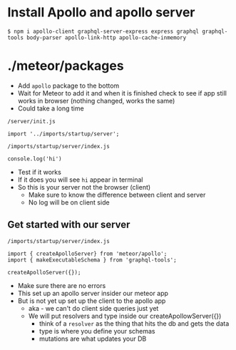 # Install Apollo and apollo server
`$ npm i apollo-client graphql-server-express express graphql graphql-tools body-parser apollo-link-http apollo-cache-inmemory`

# ./meteor/packages
* Add `apollo` package to the bottom
* Wait for Meteor to add it and when it is finished check to see if app still works in browser (nothing changed, works the same)
* Could take a long time

`/server/init.js`

```
import '../imports/startup/server';
```

`/imports/startup/server/index.js`

```
console.log('hi')
```

* Test if it works
* If it does you will see `hi` appear in terminal
* So this is your server not the browser (client)
    - Make sure to know the difference between client and server
    - No log will be on client side

## Get started with our server
`/imports/startup/server/index.js`

```
import { createApolloServer} from 'meteor/apollo';
import { makeExecutableSchema } from 'graphql-tools';

createApolloServer({});
```

* Make sure there are no errors
* This set up an apollo server insider our meteor app
* But is not yet up set up the client to the apollo app
    - aka - we can't do client side queries just yet
    - We will put resolvers and type inside our createApollowServer({})
        + think of a `resolver` as the thing that hits the db and gets the data
        + type is where you define your schemas
        + mutations are what updates your DB
